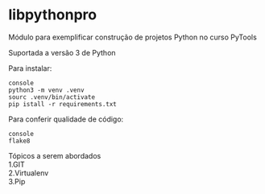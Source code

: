 # libpythonpro
Módulo para exemplificar construção de projetos Python no curso PyTools

Suportada a versão 3  de Python  

Para instalar:
~~~
console
python3 -m venv .venv
sourc .venv/bin/activate
pip istall -r requirements.txt
~~~
Para conferir qualidade de código:  
~~~
console
flake8
~~~

Tópicos a serem abordados  
1.GIT  
2.Virtualenv  
3.Pip  

